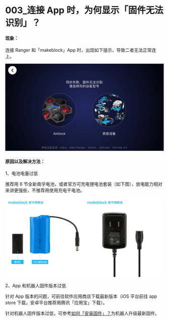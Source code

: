# 003\_连接 App 时，为何显示「固件无法识别」？

#### 现象：

连接 Ranger 和「makeblock」App 时，出现如下提示，导致二者无法正常连上。

![](../.gitbook/assets/ranger-gu-jian-wu-fa-shi-bie.png)

#### 原因以及解决方法：

1、电池电量过低

推荐用 6 节全新南孚电池，或者官方可充电锂电池套装（如下图），放电能力相对来讲更强些，不推荐用使用充电干电池。

![](../.gitbook/assets/18650-chong-dian-qi-fu-ben.jpg)

2、App 和机器人固件版本过低

针对 App 版本的问题，可前往软件应用商店下载最新版本（iOS 平台前往 app store 下载，安卓平台推荐用腾讯「应用宝」下载）。

针对机器人固件版本过低，可参考[如何「安装固件」？](../tips/ru-he-an-zhuang-gu-jian.md)为机器人升级最新固件。


